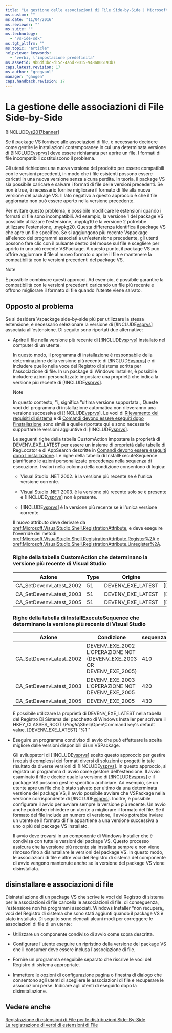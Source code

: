 ```yaml
---
title: "La gestione delle associazioni di File Side-by-Side | Microsoft Docs"
ms.custom: ""
ms.date: "11/04/2016"
ms.reviewer: ""
ms.suite: ""
ms.technology: 
  - "vs-ide-sdk"
ms.tgt_pltfrm: ""
ms.topic: "article"
helpviewer_keywords: 
  - "verbi, l'impostazione predefinita"
ms.assetid: 9b6df3bc-d15c-4a5d-9015-948a806193b7
caps.latest.revision: 17
ms.author: "gregvanl"
manager: "ghogen"
caps.handback.revision: 17
---
```

# La gestione delle associazioni di File Side-by-Side
[!INCLUDE[vs2017banner](../code-quality/includes/vs2017banner.md)]

Se il package VS fornisce alle associazioni di file, è necessario decidere come gestire le installazioni contemporanee in cui una determinata versione di [!INCLUDE[vsprvs](../code-quality/includes/vsprvs_md.md)] deve essere richiamata per aprire un file.  I formati di file incompatibili costituiscono il problema.  
  
 Gli utenti richiedere una nuova versione del prodotto per essere compatibili con le versioni precedenti, in modo che i file esistenti possono essere caricati in una nuova versione senza alcuna perdita.  In teoria, il package VS sia possibile caricare e salvare i formati di file delle versioni precedenti.  Se non è true, è necessario fornire migliorare il formato di file alla nuova versione del package VS.  Il lato negativo a questo approccio è che il file aggiornato non può essere aperto nella versione precedente.  
  
 Per evitare questo problema, è possibile modificare le estensioni quando i formati di file sono incompatibili.  Ad esempio, la versione 1 del package VS possibile utilizzare l'estensione, .mypkg10 e la versione 2 potrebbe utilizzare l'estensione, .mypkg20.  Questa differenza identifica il package VS che apre un file specifico.  Se si aggiungono più recente Vspackage all'elenco dei programmi associati a un'estensione precedente, gli utenti possono fare clic con il pulsante destro del mouse sul file e scegliere per aprirlo in uno più recente VSPackage.  A questo punto, il package VS può offrire aggiornare il file al nuovo formato o aprire il file e mantenere la compatibilità con le versioni precedenti del package VS.  
  
> [!NOTE]
>  È possibile combinare questi approcci.  Ad esempio, è possibile garantire la compatibilità con le versioni precedenti caricando un file più recente e offrono migliorare il formato di file quando l'utente viene salvato.  
  
## Opposto al problema  
 Se si desidera Vspackage side\-by\-side più per utilizzare la stessa estensione, è necessario selezionare la versione di [!INCLUDE[vsprvs](../code-quality/includes/vsprvs_md.md)] associata all'estensione.  Di seguito sono riportati due alternative:  
  
-   Aprire il file nella versione più recente di [!INCLUDE[vsprvs](../code-quality/includes/vsprvs_md.md)] installato nel computer di un utente.  
  
     In questo modo, il programma di installazione è responsabile della determinazione della versione più recente di [!INCLUDE[vsprvs](../code-quality/includes/vsprvs_md.md)] e di includere quello nella voce del Registro di sistema scritta per l'associazione di file.  In un package di Windows Installer, è possibile includere azioni personalizzate impostare una proprietà che indica la versione più recente di [!INCLUDE[vsprvs](../code-quality/includes/vsprvs_md.md)].  
  
    > [!NOTE]
    >  In questo contesto, “i„ significa “ultima versione supportata.„ Queste voci del programma di installazione automatica non rileveranno una versione successiva di [!INCLUDE[vsprvs](../code-quality/includes/vsprvs_md.md)].  Le voci di [Rilevamento dei requisiti di sistema](../extensibility/internals/detecting-system-requirements.md) e di [Comandi devono essere eseguiti dopo l'installazione](../extensibility/internals/commands-that-must-be-run-after-installation.md) sono simili a quelle riportate qui e sono necessarie supportare le versioni aggiuntive di [!INCLUDE[vsprvs](../code-quality/includes/vsprvs_md.md)].  
  
     Le seguenti righe della tabella CustomAction impostare la proprietà di DEVENV\_EXE\_LATEST per essere un insieme di proprietà dalle tabelle di RegLocator e di AppSearch descritte in [Comandi devono essere eseguiti dopo l'installazione](../extensibility/internals/commands-that-must-be-run-after-installation.md).  Le righe della tabella di InstallExecuteSequence pianificano le azioni personalizzate precedenza nella sequenza di esecuzione.  I valori nella colonna della condizione consentono di logica:  
  
    -   Visual Studio .NET 2002. è la versione più recente se è l'unica versione corrente.  
  
    -   Visual Studio .NET 2003. è la versione più recente solo se è presente e [!INCLUDE[vsprvs](../code-quality/includes/vsprvs_md.md)] non è presente.  
  
    -   [!INCLUDE[vsprvs](../code-quality/includes/vsprvs_md.md)] è la versione più recente se è l'unica versione corrente.  
  
     Il nuovo attributo deve derivare da <xref:Microsoft.VisualStudio.Shell.RegistrationAttribute>,  e deve eseguire l'override dei metodi <xref:Microsoft.VisualStudio.Shell.RegistrationAttribute.Register%2A> e <xref:Microsoft.VisualStudio.Shell.RegistrationAttribute.Unregister%2A>.  
  
    ### Righe della tabella CustomAction che determinano la versione più recente di Visual Studio  
  
    |Azione|Type|Origine|Destinazione|  
    |------------|----------|-------------|------------------|  
    |CA\_SetDevenvLatest\_2002|51|DEVENV\_EXE\_LATEST|\[DEVENV\_EXE\_2002\]|  
    |CA\_SetDevenvLatest\_2003|51|DEVENV\_EXE\_LATEST|\[DEVENV\_EXE\_2003\]|  
    |CA\_SetDevenvLatest\_2005|51|DEVENV\_EXE\_LATEST|\[DEVENV\_EXE\_2005\]|  
  
    ### Righe della tabella di InstallExecuteSequence che determinano la versione più recente di Visual Studio  
  
    |Azione|Condizione|sequenza|  
    |------------|----------------|--------------|  
    |CA\_SetDevenvLatest\_2002|DEVENV\_EXE\_2002 L'OPERAZIONE NOT \(DEVENV\_EXE\_2003 OR DEVENV\_EXE\_2005\)|410|  
    |CA\_SetDevenvLatest\_2003|DEVENV\_EXE\_2003 L'OPERAZIONE NOT DEVENV\_EXE\_2005|420|  
    |CA\_SetDevenvLatest\_2005|DEVENV\_EXE\_2005|430|  
  
     È possibile utilizzare la proprietà di DEVENV\_EXE\_LATEST nella tabella del Registro Di Sistema del pacchetto di Windows Installer per scrivere il HKEY\_CLASSES\_ROOT \\*ProgId*\\Shell\\Open\\Command key's default value, \[DEVENV\_EXE\_LATEST\] “%1 "  
  
-   Eseguire un programma condiviso di avvio che può effettuare la scelta migliore dalle versioni disponibili di un VSPackage.  
  
     Gli sviluppatori di [!INCLUDE[vsprvs](../code-quality/includes/vsprvs_md.md)] scelto questo approccio per gestire i requisiti complessi dei formati diversi di soluzioni e progetti in tale risultato da diverse versioni di [!INCLUDE[vsprvs](../code-quality/includes/vsprvs_md.md)].  In questo approccio, si registra un programma di avvio come gestore dell'estensione.  Il avvio esaminato il file e decide quale la versione di [!INCLUDE[vsprvs](../code-quality/includes/vsprvs_md.md)] e il package VS possono gestire specifico archiviare.  Ad esempio, se un utente apre un file che è stato salvato per ultimo da una determinata versione del package VS, il avvio possibile avviare che VSPackage nella versione corrispondente di [!INCLUDE[vsprvs](../code-quality/includes/vsprvs_md.md)].  Inoltre, è possibile configurare il avvio per avviare sempre la versione più recente.  Un avvio anche potrebbe richiedere un utente a migliorare il formato del file.  Se il formato del file include un numero di versione, il avvio potrebbe inviare un utente se il formato di file appartiene a una versione successiva a uno o più del package VS installato.  
  
     Il avvio deve trovarsi in un componente di Windows Installer che è condivisa con tutte le versioni del package VS.  Questo processo assicura che la versione più recente sia installata sempre e non viene rimosso fino a disinstallare le versioni del package VS.  In questo modo, le associazioni di file e altre voci del Registro di sistema del componente di avvio vengono mantenute anche se la versione del package VS viene disinstallata.  
  
## disinstallare e associazioni di file  
 Disinstallazione di un package VS che scrive le voci del Registro di sistema per le associazioni di file cancella le associazioni di file.  di conseguenza, l'estensione non ha programmi associati.  Windows Installer “non recupera„ voci del Registro di sistema che sono stati aggiunti quando il package VS è stato installato.  Di seguito sono elencati alcuni modi per correggere le associazioni di file di un utente:  
  
-   Utilizzare un componente condiviso di avvio come sopra descritta.  
  
-   Configurare l'utente eseguire un ripristino della versione del package VS che il consumer deve essere inclusa l'associazione di file.  
  
-   Fornire un programma eseguibile separato che riscrive le voci del Registro di sistema appropriate.  
  
-   Immettere le opzioni di configurazione pagina o finestra di dialogo che consentono agli utenti di scegliere le associazioni di file e recuperare le associazioni perse.  Indicare agli utenti di eseguirlo dopo la disinstallazione.  
  
## Vedere anche  
 [Registrazione di estensioni di File per le distribuzioni Side\-By\-Side](../extensibility/registering-file-name-extensions-for-side-by-side-deployments.md)   
 [La registrazione di verbi di estensioni di File](../extensibility/registering-verbs-for-file-name-extensions.md)